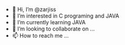 - 👋 Hi, I’m @zarjiss
- 👀 I’m interested in C programing and JAVA
- 🌱 I’m currently learning JAVA
- 💞️ I’m looking to collaborate on ...
- 📫 How to reach me ...

<!---
zarjiss /zarjiss is a ✨ special ✨ repository because its `README.md` (this file) appears on your GitHub profile.
You can click the Preview link to take a look at your changes.
--->
